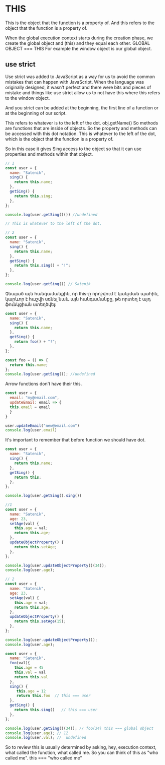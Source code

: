 # THIS

This is the object that the function is a property of.
And this refers to the object that the function is a property of.

When the global execution context starts during the creation phase, we create the global object and (this) and they equal each other. GLOBAL OBJECT === THIS
For example the window object is our global object.

## use strict
Use strict was added to JavaScript as a way for us to avoid the common mistakes that can happen with JavaScript.
When the language was originally designed, it wasn't perfect and there were bits and pieces of mistake and things like use strict allow us to not have this where this refers to the window object.

And you strict can be added at the beginning, the first line of a function or at the beginning of our script.

This refers to whatever is to the left of the dot. obj.getName()
So methods are functions that are inside of objects. So the property and methods can be accessed with this dot notation.
This is whatever to the left of the dot, which is the object that the function is a property of.

So in this case it gives Sing access to the object so that it can use properties and methods within that object.


```js
// 1
const user = {
  name: "Satenik",
  sing() {
    return this.name;
  },
  getSing() {
    return this.sing;
  },
};

console.log(user.getSing()()) //undefined

// This is whatever to the left of the dot,

// 2
const user = {
  name: "Satenik",
  sing() {
    return this.name;
  },
  getSing() {
    return this.sing() + "!";
  },
};

console.log(user.getSing()) // Satenik
```

Չնայած այն հանգամանքին, որ this-ը որոշվում է կանչման պահին, կարևոր է հաշվի սռնել նաև այն հանգամանքը,
թե որտեղ է այդ ֆունկցիան ստեղծվել:

```js
const user = {
  name: "Satenik",
  sing() {
    return this.name;
  },
  getSing() {
    return foo() + "!";
  },
};

const foo = () => {
  return this.name;
};
console.log(user.getSing()); //undefined
```

Arrow functions don't have their this.

```js
const user = {
  email: "my@email.com",
  updateEmail: email => {
  this.email = email
  }
}

user.updateEmail("new@email.com")
console.log(user.email)
```

It's important to remember that before function we should have dot.

```js
const user = {
  name: "Satenik",
  sing() {
    return this.name;
  },
  getSing() {
    return this;
  },
}; 

console.log(user.getSing().sing())
```

```js
//1
const user = {
  name: "Satenik",
  age: 23,
  setAge(val) {
    this.age = val;
    return this.age;
  },
  updateObjectProperty() {
    return this.setAge;
  },
};

console.log(user.updateObjectProperty()(34));
console.log(user.age);

// 2
const user = {
  name: "Satenik",
  age: 23,
  setAge(val) {
    this.age = val;
    return this.age;
  },
  updateObjectProperty() {
    return this.setAge(15);
  },
};

console.log(user.updateObjectProperty());
console.log(user.age);

```

```js
const user = {
  name: "Satenik",
  foo(val){
    this.age = 45
    this.val = val
    return this.val
  },
  sing() {
     this.age = 12
     return this.foo  // this === user
  },
  getSing() {
    return this.sing()   // this === user
  },
};

console.log(user.getSing()(34)); // foo(34) this === global object
console.log(user.age); // 12 
console.log(user.val); //  undefined

```

So to review this is usually determined by asking, hey, execution context, what called the function, what called me.
So you can think of this as "who called me".
this === "who called me"